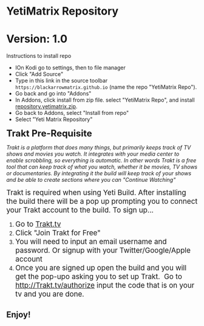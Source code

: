 # YetiMatrix Repository
# Version: 1.0

Instructions to install repo


<p align="left">
  <ul>
    <li>IOn Kodi go to settings, then to file manager</li>
    <li>Click "Add Source"</li>
    <li>Type in this link in the source toolbar <code>https://blackarrowmatrix.github.io</code> (name the repo "YetiMatrix Repo").</li>
    <li>Go back and go into "Addons"</li>
    <li>In Addons, click install from zip file. select "YetiMatrix Repo", and install <a href="repository.yetimatrix.zip">repository.yetimatrix.zip</a>.</li>
    <li>Go back to Addons, select "Install from repo"</li>
    <li>Select  "Yeti Matrix Repository"</li>
    
                                       
  </ul>
</p>

<p><strong><span style="font-size: 18pt;">Trakt Pre-Requisite</span></strong></p>
<p><em>Trakt is a platform that does many things, but primarily keeps track of TV shows and movies you watch. It integrates with your media center to enable scrobbling, so everything is automatic. </em><em>In other words Trakt is a free tool that can keep track of what you watch, whether it be movies, TV shows or documentaries. By integrating it the build will keep track of your shows and be able to create sections where you can "Continue Watching"</em></p>
<p><em></em></p>
<p><span style="font-size: 14pt;">Trakt is required when using Yeti Build. After installing the build there will be a pop up prompting you to connect your Trakt account to the build. To sign up...</span></p>
<ol>
<li><span style="font-size: 14pt;">Go to <a href="Trakt.tv" title="Trakt" target="_blank" rel="noopener">Trakt.tv</a></span></li>
<li><span style="font-size: 14pt;">Click "Join Trakt for Free"</span></li>
<li><span style="font-size: 14pt;">You will need to input an email username and password. Or signup with your Twitter/Google/Apple account</span><span style="font-size: 14pt;"></span></li>
<li><span style="font-size: 14pt;">Once you are signed up open the build and you will get the pop-upo asking you to set up Trakt.&nbsp; Go to <a href="http://Trakt.tv/authorize" title="http://Trakt.tv/authorize" target="_blank" rel="noopener">http://Trakt.tv/authorize</a> input the code that is on your tv and you are done.</span></li>
</ol>



## Enjoy!
